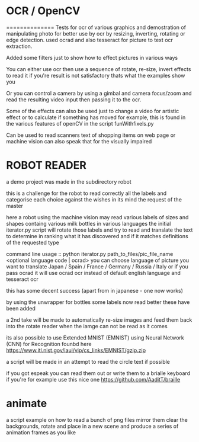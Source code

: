 # OCR / OpenCV
==============
Tests for ocr of various graphics and demostration of manipulating photo for better use by ocr by resizing, inverting, rotating or edge detection.
used ocrad and also tesseract for picture to text ocr extraction.

Added some filters just to show how to effect pictures in various ways

You can either use ocr then use a sequence of rotate, re-size, invert effects to read it if you're result is not satisfactory thats what the examples show you

Or you can control a camera by using a gimbal and camera focus/zoom and read the resulting video input then passing it to the ocr.

Some of the effects can also be used just to change a video for artistic effect or to calculate if something has moved for example, this is found in the various features of openCV in the script funWithfixels.py

Can be used to read scanners text of shopping items on web page or machine vision can also speak that for the visually impaired 

ROBOT READER
============
a demo project was made in the subdirectory robot

this is a challenge for the robot to read correctly all the labels and categorise each choice against the wishes in its mind the request of the master

here a robot using the machine vision may read various labels of sizes and shapes containg various milk bottles in various languages
the initial iterator.py script will rotate those labels and try to read and translate the text
to determine in ranking what it has discovered and if it matches definitions of the requested type

command line usage :: python iterator.py path_to_files/pic_file_name <optional language code | ocrad>
you can choose language of picture you want to translate
Japan / Spain / France / Germany / Russia / Italy
or if you pass ocrad it will use ocrad ocr instead of default english language and tesseract ocr

this has some decent success (apart from in japanese - one now works)

by using the unwrapper for bottles some labels now read better these have been added

a 2nd take will be made to automatically re-size images and feed them back into the rotate reader when the iamge can not be read as it comes

its also possible to use Extended MNIST (EMNIST) using Neural Network (CNN) for Recognition
founbd here https://www.itl.nist.gov/iaui/vip/cs_links/EMNIST/gzip.zip

a script will be made in an attempt to read the circle text if possible

if you got espeak you can read them out or write them to a brialle keyboard if you're for example use this nice one 
https://github.com/AaditT/braille

animate
============

a script example on how to read a bunch of png files mirror them clear the backgrounds, rotate and place in a new scene and produce a series of animation frames as you like
